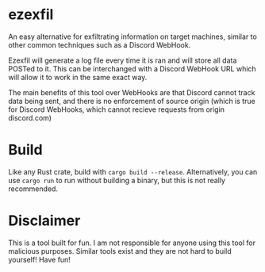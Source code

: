 # ezexfil

An easy alternative for exfiltrating information on target machines, similar to other common techniques such as a Discord WebHook.

Ezexfil will generate a log file every time it is ran and will store all data POSTed to it. This can be interchanged with a Discord WebHook URL which will allow it to work in the same exact way.

The main benefits of this tool over WebHooks are that Discord cannot track data being sent, and there is no enforcement of source origin (which is true for Discord WebHooks, which cannot recieve requests from origin discord.com)

# Build

Like any Rust crate, build with `cargo build --release`. Alternatively, you can use `cargo run` to run without building a binary, but this is not really recommended.

# Disclaimer

This is a tool built for fun. I am not responsible for anyone using this tool for malicious purposes. Similar tools exist and they are not hard to build yourself! Have fun!
